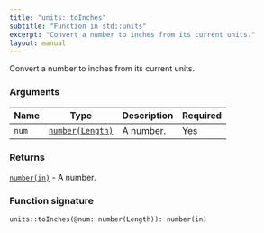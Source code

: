 ```yaml
---
title: "units::toInches"
subtitle: "Function in std::units"
excerpt: "Convert a number to inches from its current units."
layout: manual
---
```


Convert a number to inches from its current units.


### Arguments

| Name | Type | Description | Required |
|----------|------|-------------|----------|
| `num` | [`number(Length)`](/docs/kcl-std/types/std-types-number) | A number. | Yes |

### Returns

[`number(in)`](/docs/kcl-std/types/std-types-number) - A number.


### Function signature

```kcl
units::toInches(@num: number(Length)): number(in)
```



